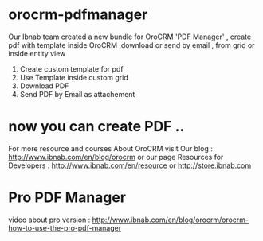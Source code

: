 # orocrm-pdfmanager
Our Ibnab team created a new bundle for OroCRM 'PDF Manager' , create pdf with template inside OroCRM ,download or send by email , from grid or inside entity view 

1. Create custom template for pdf
2. Use Template inside custom grid
3. Download PDF
4. Send PDF by Email as attachement

# now you can create PDF ..

For more resource and courses About OroCRM visit Our blog :
http://www.ibnab.com/en/blog/orocrm
or our page Resources for Developers :
http://www.ibnab.com/en/resource or http://store.ibnab.com

# Pro PDF Manager

video about pro version : http://www.ibnab.com/en/blog/orocrm/orocrm-how-to-use-the-pro-pdf-manager
